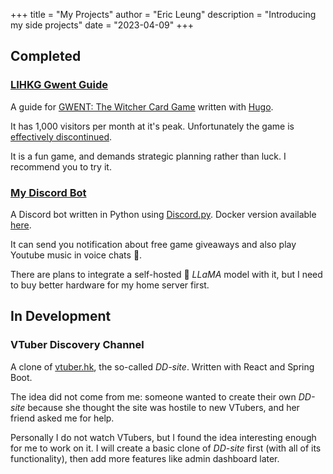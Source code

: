+++
title = "My Projects"
author = "Eric Leung"
description = "Introducing my side projects"
date = "2023-04-09"
+++

## Completed

### [LIHKG Gwent Guide](https://regunakyle.github.io/lihkg-gwent-guide/)

A guide for [GWENT: The Witcher Card Game](https://www.playgwent.com/) written with [Hugo](https://gohugo.io/).

It has 1,000 visitors per month at it's peak. Unfortunately the game is [effectively discontinued](https://www.ign.com/articles/cd-projekt-red-is-sunsetting-support-for-gwent-the-witcher-card-game).

It is a fun game, and demands strategic planning rather than luck. I recommend you to try it.

### [My Discord Bot](https://github.com/regunakyle/my-discord-bot)

A Discord bot written in Python using [Discord.py](https://discordpy.readthedocs.io/en/stable/). Docker version available [here](https://hub.docker.com/r/regunakyle/my-discord-bot).

It can send you notification about free game giveaways and also play Youtube music in voice chats :musical_note:.

There are plans to integrate a self-hosted :llama: *LLaMA* model with it, but I need to buy better hardware for my home server first.

## In Development

### VTuber Discovery Channel

A clone of [vtuber.hk](https://vtuber.hk/), the so-called *DD-site*. Written with React and Spring Boot.

The idea did not come from me: someone wanted to create their own *DD-site* because she thought the site was hostile to new VTubers, and her friend asked me for help.

Personally I do not watch VTubers, but I found the idea interesting enough for me to work on it. I will create a basic clone of *DD-site* first (with all of its functionality), then add more features like admin dashboard later.
